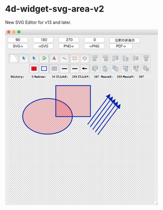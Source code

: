 # 4d-widget-svg-area-v2
New SVG Editor for v13 and later.

![screenshot](https://github.com/miyako/4d-widget-svg-area-v2/blob/master/screenshot.png)

